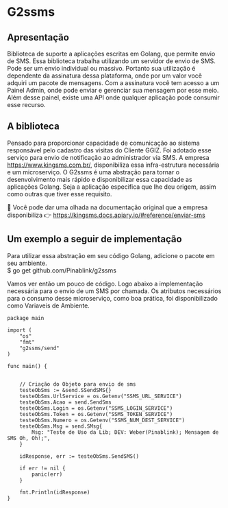 # G2ssms

## Apresentação
Biblioteca de suporte a aplicações escritas em Golang, que permite envio de SMS. Essa biblioteca trabalha utilizando um servidor de envio de SMS. Pode ser um envio individual ou massivo. Portanto sua utilização é dependente da assinatura dessa plataforma, onde por um valor você adquiri um pacote de mensagens. Com a assinatura você tem acesso a um Painel Admin, onde pode enviar e gerenciar sua mensagem por esse meio. Além desse painel, existe uma API onde qualquer aplicação pode consumir esse recurso.  

## A biblioteca
Pensado para proporcionar capacidade de comunicação ao sistema responsável pelo cadastro das visitas do Cliente GGIZ. Foi adotado esse serviço para envio de notificação ao administrador via SMS. A empresa https://www.kingsms.com.br/, disponibiliza essa infra-estrutura necessária e um microserviço. O G2ssms é uma abstração para tornar o desenvolvimento mais rápido e disponibilizar essa capacidade as aplicações Golang. Seja a aplicação especifica que lhe deu origem, assim como outras que tiver esse requisito.

👀 Você pode dar uma olhada na documentação original que a empresa disponibiliza 👉 https://kingsms.docs.apiary.io/#reference/enviar-sms


## Um exemplo a seguir de implementação
Para utilizar essa abstração em seu código Golang, adicione o pacote em seu ambiente.
<br>
$ go get github.com/Pinablink/g2ssms

Vamos ver então um pouco de código. Logo abaixo a implementação necessária para o envio de um SMS por chamada. Os atributos necessários para o consumo desse microserviço, como boa prática, foi disponibilizado como Variaveis de Ambiente.

```
package main

import (
	"os"
	"fmt"
    "g2ssms/send"  
)

func main() {
    
	
	// Criação do Objeto para envio de sms
	testeObSms := &send.SSendSMS{}
	testeObSms.UrlService = os.Getenv("SSMS_URL_SERVICE")
	testeObSms.Acao = send.SendSms
	testeObSms.Login = os.Getenv("SSMS_LOGIN_SERVICE")
	testeObSms.Token = os.Getenv("SSMS_TOKEN_SERVICE")
	testeObSms.Numero = os.Getenv("SSMS_NUM_DEST_SERVICE")
	testeObSms.Msg = send.SMsg{
		Msg: "Teste de Uso da Lib; DEV: Weber(Pinablink); Mensagem de SMS Oh, Oh!;",
	}

	idResponse, err := testeObSms.SendSMS()

	if err != nil {
		panic(err)
	}

	fmt.Println(idResponse)
}

```

